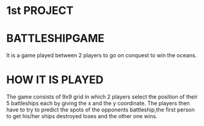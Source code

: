 # 1st PROJECT
# BATTLESHIPGAME
It is a game played between 2 players to go on conquest to win the oceans.

# HOW IT IS PLAYED
The game consists of 9x9 grid in which 2 players select the position of their 5 battleships each by giving the x and the y coordinate.
The players then have to try to predict the spots of the opponents battleship,the first person to get his/her ships destroyed loses 
and the other one wins.
